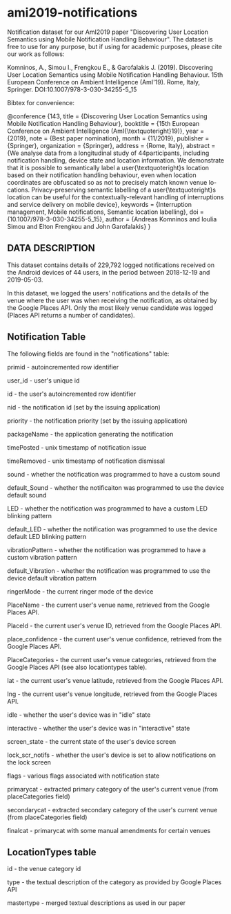 # ami2019-notifications
Notification dataset for our AmI2019 paper "Discovering User Location Semantics using Mobile Notification Handling Behaviour". The dataset is free to use for any purpose, but if using for academic purposes, please cite our work as follows:

Komninos, A., Simou I., Frengkou E., & Garofalakis J. (2019).  Discovering User Location Semantics using Mobile Notification Handling Behaviour. 15th European Conference on Ambient Intelligence (AmI'19). Rome, Italy, Springer. DOI:10.1007/978-3-030-34255-5_15

Bibtex for convenience:

@conference {143,
	title = {Discovering User Location Semantics using Mobile Notification Handling Behaviour},
	booktitle = {15th European Conference on Ambient Intelligence (AmI{\textquoteright}19)},
	year = {2019},
	note = {Best paper nomination},
	month = {11/2019},
	publisher = {Springer},
	organization = {Springer},
	address = {Rome, Italy},
	abstract = {We analyse data from a longitudinal study of 44participants, including notification handling, device state and location information. We demonstrate that it is possible to semantically label a user{\textquoteright}s location based on their notification handling behaviour, even when location coordinates are obfuscated so as not to precisely match known venue lo- cations. Privacy-preserving semantic labelling of a user{\textquoteright}s location can be useful for the contextually-relevant handling of interruptions and service delivery on mobile device},
	keywords = {Interruption management, Mobile notifications, Semantic location labelling},
	doi = {10.1007/978-3-030-34255-5_15},
	author = {Andreas Komninos and Ioulia Simou and Elton Frengkou and John Garofalakis}
}


DATA DESCRIPTION
----------------

This dataset contains details of 229,792 logged notifications received on the Android devices of 44 users, in the period between 2018-12-19 and 2019-05-03.

In this dataset, we logged the users' notifications and the details of the venue where the user was when receiving the notification, as obtained by the Google Places API. Only the most likely venue candidate was logged (Places API returns a number of candidates).

Notification Table
----------------
The following fields are found in the "notifications" table:


primid - autoincremented row identifier


user_id - user's unique id


id - the user's autoincremented row identifier


nid - the notification id (set by the issuing application)


priority - the notification priority (set by the issuing application)


packageName - the application generating the notification


timePosted - unix timestamp of notification issue


timeRemoved - unix timestamp of notification dismissal


sound - whether the notification was programmed to have a custom sound


default_Sound - whether the notificaiton was programmed to use the device default sound


LED - whether the notification was programmed to have a custom LED blinking pattern


default_LED - whether the notification was programmed to use the device default LED blinking pattern


vibrationPattern - whether the notification was programmed to have a custom vibration pattern


default_Vibration - whether the notification was programmed to use the device default vibration pattern


ringerMode - the current ringer mode of the device


PlaceName - the current user's venue name, retrieved from the Google Places API.


PlaceId - the current user's venue ID, retrieved from the Google Places API.


place_confidence - the current user's venue confidence, retrieved from the Google Places API.


PlaceCategories - the current user's venue categories, retrieved from the Google Places API (see also locationtypes table).


lat - the current user's venue latitude, retrieved from the Google Places API.


lng - the current user's venue longitude, retrieved from the Google Places API.


idle - whether the user's device was in "idle" state


interactive - whether the user's device was in "interactive" state


screen_state - the current state of the user's device screen


lock_scr_notifs - whether the user's device is set to allow notifications on the lock screen


flags - various flags associated with notification state


primarycat - extracted primary category of the user's current venue (from placeCategories field)


secondarycat - extracted secondary category of the user's current venue (from placeCategories field)


finalcat - primarycat with some manual amendments for certain venues

LocationTypes table
----------------
id - the venue category id

type - the textual description of the category as provided by Google Places API

mastertype - merged textual descriptions as used in our paper
